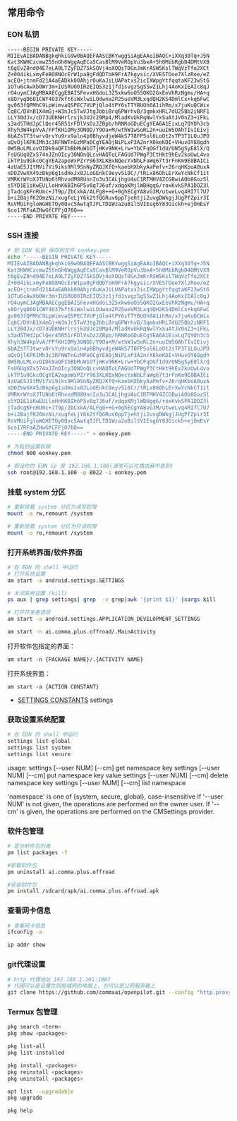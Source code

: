 ## 常用命令

### EON 私钥

```
-----BEGIN PRIVATE KEY-----
MIIEvAIBADANBgkqhkiG9w0BAQEFAASCBKYwggSiAgEAAoIBAQC+iXXq30Tq+J5N
Kat3KWHCzcmwZ55nGh6WggAqECa5CasBlM9VeROpVu3beA+5h0MibRgbD4DMtVXB
t6gEvZ8nd04E7eLA9LTZyFDZ7SkSOVj4oXOQsT0GnJmKrASW5KslTWqVzTfo2XCt
Z+004ikLxmyFeBO8NOcErW1pa8gFdQDToH9FrA7kgysic/XVESTOoe7XlzRoe/eZ
acEQ+jtnmFd21A4aEADkk00Ahjr0uKaJiLUAPatxs2icIXWpgYtfqqtaKF23wSt6
1OTu6cAwXbOWr3m+IUSRUO0IRzEIQS3z1jfd1svgzSgSSwZ1Lhj4AoKxIEAIc8qJ
rO4uymCJAgMBAAECggEBAISFevxHGdoL3Z5xkw6oO5SQKO2GxEeVhRzNgmu/HA+q
x8OryqD6O1CWY4037kft6iWxlwiLOdwna2P25ueVM3LxqdQH2KS4DmlCx+kq6FwC
gv063fQPMhC9LpWimvaQSPEC7VUPjQlo4tPY6sTTYBUOh0A1ihRm/x7juKuQCWix
Cq8C/DVnB1X4mGj+W3nJc5TwVJtgJbbiBrq6PWrhvB/3qmkxHRL7dU2SBb2iNRF1
LLY30dJx/cD73UDKNHrlrsjk3UJc29Mp4/MladKvUkRqNwlYxSuAtJV0nZ3+iFkL
s3adSTHdJpClQer45R51rFDlVsDz2ZBpb/hRNRoGDuECgYEA6A1EixLq7QYOh3cb
Xhyh3W4kpVvA/FPfKH1OMy3ONOD/Y9Oa+M/wthW1wSoRL2n+uuIW5OAhTIvIEivj
6bAZsTT3twrvOrvYu9rx9aln4p8BhyvdjeW4kS7T8FP5ol6LoOt2sTP3T1LOuJPO
uQvOjlKPKIMh3c3RFNWTnGzMPa0CgYEA0jNiPLxP3A2nrX0keKDI+VHuvOY88gdh
0W5BuLMLovOIDk9aQFIbBbMuW1OTjHKv9NK+Lrw+YbCFqOGf1dU/UN5gSyE8lX/Q
FsUGUqUZx574nJZnOIcy3ONOnQLcvHAQToLFAGUd7PWgP3CtHkt9hEv2koUwL4vo
ikTP1u9Gkc0CgYEA2apoWxPZrY963XLKBxNQecYxNbLFaWq67t3rFnKm9E8BAICi
4zUaE5J1tMVi7Vi9iks9Ml9SnNyZRQJKfQ+kaebHXbkyAaPmfv+26rqHKboA0uxA
nDOZVwXX45zBkp6g1sdHxJx8JLoGEnkC9eyvSi0C//tRLx86OhLErXwYcNkCf1it
VMRKrWYoXJTUNo6tRhvodM88UnnIo3u3CALjhgU4uC1RTMHV4ZCGBwiAOb8GozSl
s5YD1E1iKwEULloHnK6BIh6P5v8q7J6uf/xdqoKMjlWBHgq6/roxKvkSPA1DOZ3l
jTadcgKFnRUmc+JT9p/ZbCxkA/ALFg8++G+0ghECgYA8vG3M/utweLvq4RI7l7U7
b+i2BajfK2OmzNi/xugfeLjY6k2tfQGRuv6ppTjehtji2uvgDWkgjJUgPfZpir3I
RsVMUiFgloWGHETOy0Qvc5AwtqTJFLTD1Wza2uBilSVIEsg6Y83Gickh+ejOmEsY
6co17RFaAZHwGfCFFjO76Q==
-----END PRIVATE KEY-----
```

### SSH 连接

```bash
# 把 EON 私钥 保存到文件 eonkey.pem  
echo "-----BEGIN PRIVATE KEY-----
MIIEvAIBADANBgkqhkiG9w0BAQEFAASCBKYwggSiAgEAAoIBAQC+iXXq30Tq+J5N
Kat3KWHCzcmwZ55nGh6WggAqECa5CasBlM9VeROpVu3beA+5h0MibRgbD4DMtVXB
t6gEvZ8nd04E7eLA9LTZyFDZ7SkSOVj4oXOQsT0GnJmKrASW5KslTWqVzTfo2XCt
Z+004ikLxmyFeBO8NOcErW1pa8gFdQDToH9FrA7kgysic/XVESTOoe7XlzRoe/eZ
acEQ+jtnmFd21A4aEADkk00Ahjr0uKaJiLUAPatxs2icIXWpgYtfqqtaKF23wSt6
1OTu6cAwXbOWr3m+IUSRUO0IRzEIQS3z1jfd1svgzSgSSwZ1Lhj4AoKxIEAIc8qJ
rO4uymCJAgMBAAECggEBAISFevxHGdoL3Z5xkw6oO5SQKO2GxEeVhRzNgmu/HA+q
x8OryqD6O1CWY4037kft6iWxlwiLOdwna2P25ueVM3LxqdQH2KS4DmlCx+kq6FwC
gv063fQPMhC9LpWimvaQSPEC7VUPjQlo4tPY6sTTYBUOh0A1ihRm/x7juKuQCWix
Cq8C/DVnB1X4mGj+W3nJc5TwVJtgJbbiBrq6PWrhvB/3qmkxHRL7dU2SBb2iNRF1
LLY30dJx/cD73UDKNHrlrsjk3UJc29Mp4/MladKvUkRqNwlYxSuAtJV0nZ3+iFkL
s3adSTHdJpClQer45R51rFDlVsDz2ZBpb/hRNRoGDuECgYEA6A1EixLq7QYOh3cb
Xhyh3W4kpVvA/FPfKH1OMy3ONOD/Y9Oa+M/wthW1wSoRL2n+uuIW5OAhTIvIEivj
6bAZsTT3twrvOrvYu9rx9aln4p8BhyvdjeW4kS7T8FP5ol6LoOt2sTP3T1LOuJPO
uQvOjlKPKIMh3c3RFNWTnGzMPa0CgYEA0jNiPLxP3A2nrX0keKDI+VHuvOY88gdh
0W5BuLMLovOIDk9aQFIbBbMuW1OTjHKv9NK+Lrw+YbCFqOGf1dU/UN5gSyE8lX/Q
FsUGUqUZx574nJZnOIcy3ONOnQLcvHAQToLFAGUd7PWgP3CtHkt9hEv2koUwL4vo
ikTP1u9Gkc0CgYEA2apoWxPZrY963XLKBxNQecYxNbLFaWq67t3rFnKm9E8BAICi
4zUaE5J1tMVi7Vi9iks9Ml9SnNyZRQJKfQ+kaebHXbkyAaPmfv+26rqHKboA0uxA
nDOZVwXX45zBkp6g1sdHxJx8JLoGEnkC9eyvSi0C//tRLx86OhLErXwYcNkCf1it
VMRKrWYoXJTUNo6tRhvodM88UnnIo3u3CALjhgU4uC1RTMHV4ZCGBwiAOb8GozSl
s5YD1E1iKwEULloHnK6BIh6P5v8q7J6uf/xdqoKMjlWBHgq6/roxKvkSPA1DOZ3l
jTadcgKFnRUmc+JT9p/ZbCxkA/ALFg8++G+0ghECgYA8vG3M/utweLvq4RI7l7U7
b+i2BajfK2OmzNi/xugfeLjY6k2tfQGRuv6ppTjehtji2uvgDWkgjJUgPfZpir3I
RsVMUiFgloWGHETOy0Qvc5AwtqTJFLTD1Wza2uBilSVIEsg6Y83Gickh+ejOmEsY
6co17RFaAZHwGfCFFjO76Q==
-----END PRIVATE KEY-----" > eonkey.pem 

# 为私钥设置权限
chmod 600 eonkey.pem

# 假设你的 EON ip 是 192.168.1.100(通常可以在路由器中查到) 
ssh root@192.168.1.100 -p 8022 -i eonkey.pem
```


### 挂载 system 分区 

```bash
# 重新挂载 system 分区为读写权限
mount -o rw,remount /system

# 重新挂载 system 分区为只读权限
mount -o ro,remount /system
```


### 打开系统界面/软件界面


```bash
# 在 EON 的 shell 中运行
# 打开系统设置
am start -a android.settings.SETTINGS

# 关闭系统设置 (kill)
ps aux | grep settings| grep  -v grep|awk '{print $1}' |xargs kill

# 打开开发者选项
am start -a android.settings.APPLICATION_DEVELOPMENT_SETTINGS

am start -n ai.comma.plus.offroad/.MainActivity
```

打开软件包指定的界面：

`am start -n {PACKAGE NAME}/.{ACTIVITY NAME}`

打开系统界面：

`am start -a {ACTION CONSTANT}`


- [SETTINGS CONSTANTS](https://developer.android.com/reference/android/provider/Settings?hl=en#ACTION_ACCESSIBILITY_SETTINGS)
settings

### 获取设置系统配置

```bash
# 在 EON 的 shell 中运行 
settings list global
settings list system
settings list secure
```

usage:  settings [--user NUM] [--cm] get namespace key
        settings [--user NUM] [--cm] put namespace key value
        settings [--user NUM] [--cm] delete namespace key
        settings [--user NUM] [--cm] list namespace

'namespace' is one of {system, secure, global}, case-insensitive
If '--user NUM' is not given, the operations are performed on the owner user.
If '--cm' is given, the operations are performed on the CMSettings provider.


### 软件包管理

```bash
# 显示软件包列表
pm list packages -f 

#卸载软件包
pm uninstall ai.comma.plus.offroad

#安装软件包
pm install /sdcard/apk/ai.comma.plus.offroad.apk
```

### 查看网卡信息

```bash
# 查看网卡信息
ifconfig -a

ip addr show

```

### git代理设置

```bash
# http 代理地址 192.168.1.101:1087
# 代理可以是设置在同局域网的电脑上，也可以是公网服务器上
git clone https://github.com/commaai/openpilot.git --config "http.proxy=192.168.1.101:1087"
```


### Termux 包管理

```bash
pkg search <term>
pkg show <packages>

pkg list-all
pkg list-installed

pkg install <packages>
pkg reinstall <packages>
pkg uninstall <packages>

apt list --upgradable
pkg upgrade

pkg help 
```


